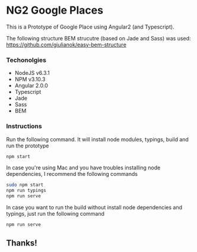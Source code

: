# NG2 Google Places

This is a Prototype of Google Place using Angular2 (and Typescript).

The following structure BEM strucutre (based on Jade and Sass) was used:
https://github.com/giulianok/easy-bem-structure

### Techonolgies
* NodeJS v6.3.1
* NPM v3.10.3
* Angular 2.0.0
* Typescript
* Jade
* Sass
* BEM

### Instructions

Run the following command. It will install node modules, typings, build and run the prototype
```sh
npm start
```

In case you're using Mac and you have troubles installing node dependencies, I recommend the following commands
```sh
sudo npm start
npm run typings
npm run serve
```

In case you want to run the build without install node dependencies and typings, just run the following command
```sh
npm run serve
```

## Thanks!